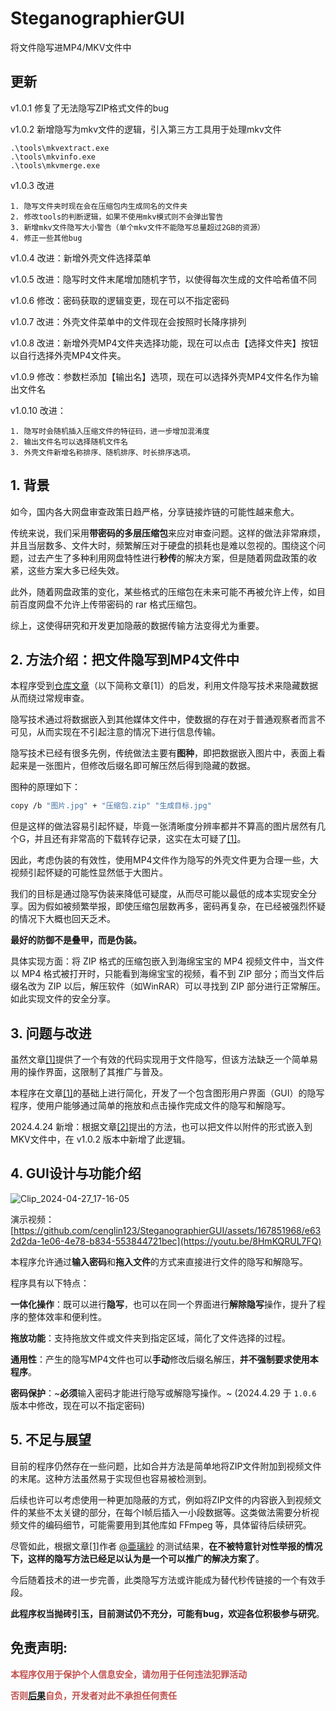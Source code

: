# SteganographierGUI
将文件隐写进MP4/MKV文件中


## 更新

v1.0.1 修复了无法隐写ZIP格式文件的bug

v1.0.2 新增隐写为mkv文件的逻辑，引入第三方工具用于处理mkv文件

```
.\tools\mkvextract.exe
.\tools\mkvinfo.exe
.\tools\mkvmerge.exe
```

v1.0.3 改进
```
1. 隐写文件夹时现在会在压缩包内生成同名的文件夹  
2. 修改tools的判断逻辑，如果不使用mkv模式则不会弹出警告  
3. 新增mkv文件隐写大小警告（单个mkv文件不能隐写总量超过2GB的资源）  
4. 修正一些其他bug
```

v1.0.4 改进：新增外壳文件选择菜单

v1.0.5 改进：隐写时文件末尾增加随机字节，以使得每次生成的文件哈希值不同

v1.0.6 修改：密码获取的逻辑变更，现在可以不指定密码

v1.0.7 改进：外壳文件菜单中的文件现在会按照时长降序排列

v1.0.8 改进：新增外壳MP4文件夹选择功能，现在可以点击【选择文件夹】按钮以自行选择外壳MP4文件夹。

v1.0.9 修改：参数栏添加【输出名】选项，现在可以选择外壳MP4文件名作为输出文件名

v1.0.10 改进：
```
1. 隐写时会随机插入压缩文件的特征码，进一步增加混淆度  
2. 输出文件名可以选择随机文件名  
3. 外壳文件新增名称排序、随机排序、时长排序选项。
```



## 1. 背景

如今，国内各大网盘审查政策日趋严格，分享链接炸链的可能性越来愈大。

传统来说，我们采用**带密码的多层压缩包**来应对审查问题。这样的做法非常麻烦，并且当层数多、文件大时，频繁解压对于硬盘的损耗也是难以忽视的。围绕这个问题，过去产生了多种利用网盘特性进行**秒传**的解决方案，但是随着网盘政策的收紧，这些方案大多已经失效。

此外，随着网盘政策的变化，某些格式的压缩包在未来可能不再被允许上传，如目前百度网盘不允许上传带密码的 rar 格式压缩包。

综上，这使得研究和开发更加隐蔽的数据传输方法变得尤为重要。

  

## 2. 方法介绍：把文件隐写到MP4文件中

本程序受到[仓库文章](https://cangku.moe/archives/211591)（以下简称文章[1]）的启发，利用文件隐写技术来隐藏数据从而绕过常规审查。

隐写技术通过将数据嵌入到其他媒体文件中，使数据的存在对于普通观察者而言不可见，从而实现在不引起注意的情况下进行信息传输。

隐写技术已经有很多先例，传统做法主要有**图种**，即把数据嵌入图片中，表面上看起来是一张图片，但修改后缀名即可解压然后得到隐藏的数据。

图种的原理如下：

```sh
copy /b "图片.jpg" + "压缩包.zip" "生成目标.jpg"
```

但是这样的做法容易引起怀疑，毕竟一张清晰度分辨率都并不算高的图片居然有几个G，并且还有非常高的下载转存记录，这实在太可疑了[[1]](https://cangku.moe/archives/211591)。

因此，考虑伪装的有效性，使用MP4文件作为隐写的外壳文件更为合理一些，大视频引起怀疑的可能性显然低于大图片。

我们的目标是通过隐写伪装来降低可疑度，从而尽可能以最低的成本实现安全分享。因为假如被频繁举报，即使压缩包层数再多，密码再复杂，在已经被强烈怀疑的情况下大概也回天乏术。

**最好的防御不是叠甲，而是伪装。**

具体实现方面：将 ZIP 格式的压缩包嵌入到海绵宝宝的 MP4 视频文件中，当文件以 MP4 格式被打开时，只能看到海绵宝宝的视频，看不到 ZIP 部分；而当文件后缀名改为 ZIP 以后，解压软件（如WinRAR）可以寻找到 ZIP 部分进行正常解压。如此实现文件的安全分享。

## 3. 问题与改进

虽然文章[\[1\]](https://cangku.moe/archives/211591)提供了一个有效的代码实现用于文件隐写，但该方法缺乏一个简单易用的操作界面，这限制了其推广与普及。

本程序在文章[[1]](https://cangku.moe/archives/211591)的基础上进行简化，开发了一个包含图形用户界面（GUI）的隐写程序，使用户能够通过简单的拖放和点击操作完成文件的隐写和解隐写。

2024.4.24 新增：根据文章[[2]](https://cangku.moe/archives/199992)提出的方法，也可以把文件以附件的形式嵌入到MKV文件中，在 v1.0.2 版本中新增了此逻辑。


## 4. GUI设计与功能介绍

![Clip_2024-04-27_17-16-05](https://github.com/cenglin123/SteganographierGUI/assets/167851968/fac293f3-39ca-4bbe-9c98-da4ac781ba45)


演示视频：
[https://github.com/cenglin123/SteganographierGUI/assets/167851968/e632d2da-1e06-4e78-b834-553844721bec](https://youtu.be/8HmKQRUL7FQ)

本程序允许通过**输入密码**和**拖入文件**的方式来直接进行文件的隐写和解隐写。

程序具有以下特点：

**一体化操作**：既可以进行**隐写**，也可以在同一个界面进行**解除隐写**操作，提升了程序的整体效率和便利性。

**拖放功能**：支持拖放文件或文件夹到指定区域，简化了文件选择的过程。

**通用性**：产生的隐写MP4文件也可以**手动**修改后缀名解压，**并不强制要求使用本程序**。

**密码保护**：~**必须**输入密码才能进行隐写或解隐写操作。~ (2024.4.29 于 `1.0.6` 版本中修改，现在可以不指定密码)

  

## 5. 不足与展望

目前的程序仍然存在一些问题，比如合并方法是简单地将ZIP文件附加到视频文件的末尾。这种方法虽然易于实现但也容易被检测到。

后续也许可以考虑使用一种更加隐蔽的方式，例如将ZIP文件的内容嵌入到视频文件的某些不太关键的部分，在每个I帧后插入一小段数据等。这类做法需要分析视频文件的编码细节，可能需要用到其他库如 FFmpeg 等，具体留待后续研究。

尽管如此，根据文章[\[1\]](https://cangku.moe/archives/211591)作者 [@亜璃紗](https://cangku.moe/user/272506/post) 的测试结果，**在不被特意针对性举报的情况下，这样的隐写方法已经足以认为是一个可以推广的解决方案了**。

今后随着技术的进一步完善，此类隐写方法或许能成为替代秒传链接的一个有效手段。

**此程序权当抛砖引玉，目前测试仍不充分，可能有bug，欢迎各位积极参与研究**。



## 免责声明:

<font color="#c0504d"><b>本程序仅用于保护个人信息安全，请勿用于任何违法犯罪活动</b></font>

<font color="#c0504d"><b>否则[后果](https://mps.gjzwfw.gov.cn/)自负，开发者对此不承担任何责任</b></font>

